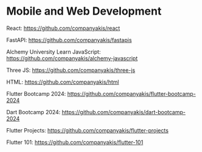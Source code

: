 # Mobile and Web Development

React:
https://github.com/companyakis/react

FastAPI:
https://github.com/companyakis/fastapis

Alchemy University Learn JavaScript:
https://github.com/companyakis/alchemy-javascript

Three JS:
https://github.com/companyakis/three-js

HTML:
https://github.com/companyakis/html

Flutter Bootcamp 2024:
https://github.com/companyakis/flutter-bootcamp-2024

Dart Bootcamp 2024:
https://github.com/companyakis/dart-bootcamp-2024

Flutter Projects:
https://github.com/companyakis/flutter-projects

Flutter 101:
https://github.com/companyakis/flutter-101


